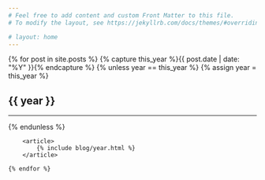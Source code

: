 ```yaml
---
# Feel free to add content and custom Front Matter to this file.
# To modify the layout, see https://jekyllrb.com/docs/themes/#overriding-theme-defaults

# layout: home
---
```


<div class="blog-index">
	{% for post in site.posts %}
		{% capture this_year %}{{ post.date | date: "%Y" }}{% endcapture %}
		{% unless year == this_year %}
			{% assign year = this_year %}
			<h2>{{ year }}</h2>
			<hr/>
		{% endunless %}
		
		<article>
			{% include blog/year.html %}
		</article>
		
	{% endfor %}
</div>
